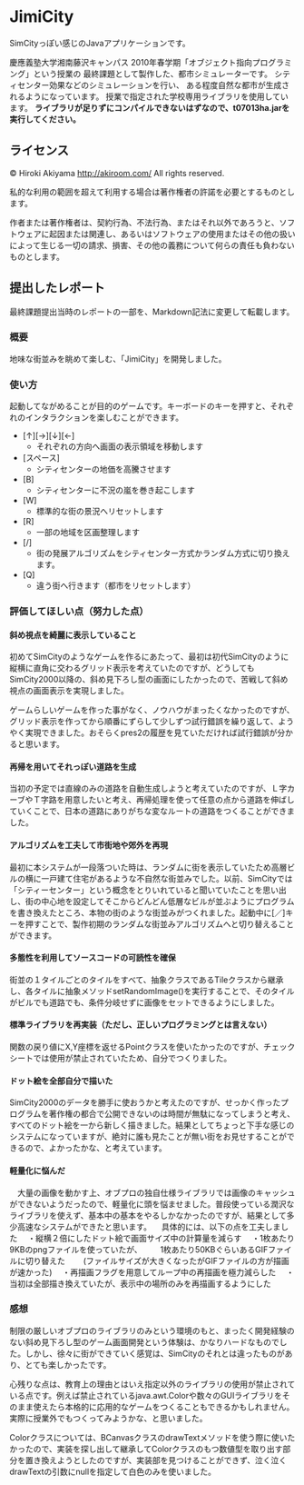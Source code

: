JimiCity
========

SimCityっぽい感じのJavaアプリケーションです。

慶應義塾大学湘南藤沢キャンパス
2010年春学期「オブジェクト指向プログラミング」という授業の
最終課題として製作した、都市シミュレーターです。
シティセンター効果などのシミュレーションを行い、
ある程度自然な都市が生成されるようになっています。
授業で指定された学校専用ライブラリを使用しています。
**ライブラリが足りずにコンパイルできないはずなので、t07013ha.jarを実行してください。**

ライセンス
---------
© Hiroki Akiyama http://akiroom.com/ All rights reserved.

私的な利用の範囲を超えて利用する場合は著作権者の許諾を必要とするものとします。

作者または著作権者は、契約行為、不法行為、またはそれ以外であろうと、ソフトウェアに起因または関連し、あるいはソフトウェアの使用またはその他の扱いによって生じる一切の請求、損害、その他の義務について何らの責任も負わないものとします。 

提出したレポート
---------------
最終課題提出当時のレポートの一部を、Markdown記法に変更して転載します。

### 概要
地味な街並みを眺めて楽しむ、「JimiCity」を開発しました。

### 使い方
起動してながめることが目的のゲームです。キーボードのキーを押すと、それぞれのインタラクションを楽しむことができます。

* [↑][→][↓][←]
	* それぞれの方向へ画面の表示領域を移動します
* [スペース]
	* シティセンターの地価を高騰させます
* [B]
	* シティセンターに不況の嵐を巻き起こします
* [W]
	* 標準的な街の景況へリセットします
* [R]
	* 一部の地域を区画整理します
* [/]
	* 街の発展アルゴリズムをシティセンター方式かランダム方式に切り換えます。
* [Q]
	* 違う街へ行きます（都市をリセットします）

### 評価してほしい点（努力した点）
#### 斜め視点を綺麗に表示していること
初めてSimCityのようなゲームを作るにあたって、最初は初代SimCityのように縦横に直角に交わるグリッド表示を考えていたのですが、どうしてもSimCity2000以降の、斜め見下ろし型の画面にしたかったので、苦戦して斜め視点の画面表示を実現しました。

ゲームらしいゲームを作った事がなく、ノウハウがまったくなかったのですが、グリッド表示を作ってから順番にずらして少しずつ試行錯誤を繰り返して、ようやく実現できました。おそらくpres2の履歴を見ていただければ試行錯誤が分かると思います。

#### 再帰を用いてそれっぽい道路を生成
当初の予定では直線のみの道路を自動生成しようと考えていたのですが、Ｌ字カーブやＴ字路を用意したいと考え、再帰処理を使って任意の点から道路を伸ばしていくことで、日本の道路にありがちな変なルートの道路をつくることができました。


#### アルゴリズムを工夫して市街地や郊外を再現
最初に本システムが一段落ついた時は、ランダムに街を表示していたため高層ビルの横に一戸建て住宅があるような不自然な街並みでした。以前、SimCityでは「シティーセンター」という概念をとりいれていると聞いていたことを思い出し、街の中心地を設定してそこからどんどん低層なビルが並ぶようにプログラムを書き換えたところ、本物の街のような街並みがつくれました。起動中に[／]キーを押すことで、製作初期のランダムな街並みアルゴリズムへと切り替えることができます。

#### 多態性を利用してソースコードの可読性を確保
街並の１タイルごとのタイルをすべて、抽象クラスであるTileクラスから継承し、各タイルに抽象メソッドsetRandomImage()を実行することで、そのタイルがビルでも道路でも、条件分岐せずに画像をセットできるようにしました。

#### 標準ライブラリを再実装（ただし、正しいプログラミングとは言えない）
関数の戻り値にX,Y座標を返せるPointクラスを使いたかったのですが、チェックシートでは使用が禁止されていたため、自分でつくりました。

#### ドット絵を全部自分で描いた

SimCity2000のデータを勝手に使おうかと考えたのですが、せっかく作ったプログラムを著作権の都合で公開できないのは時間が無駄になってしまうと考え、すべてのドット絵を一から新しく描きました。結果としてちょっと下手な感じのシステムになっていますが、絶対に誰も見たことが無い街をお見せすることができるので、よかったかな、と考えています。

#### 軽量化に悩んだ
　大量の画像を動かす上、オブプロの独自仕様ライブラリでは画像のキャッシュができないようだったので、軽量化に頭を悩ませました。普段使っている潤沢なライブラリを使えず、基本中の基本をやるしかなかったのですが、結果として多少高速なシステムができたと思います。
　具体的には、以下の点を工夫しました
　・縦横２倍にしたドット絵で画面サイズ中の計算量を減らす
　・1枚あたり9KBのpngファイルを使っていたが、
　　1枚あたり50KBぐらいあるGIFファイルに切り替えた
　　(ファイルサイズが大きくなったがGIFファイルの方が描画が速かった)
　・再描画フラグを用意してループ中の再描画を極力減らした
　・当初は全部描き換えていたが、表示中の場所のみを再描画するようにした

### 感想
制限の厳しいオブプロのライブラリのみという環境のもと、まったく開発経験のない斜め見下ろし型のゲーム画面開発という体験は、かなりハードなものでした。しかし、徐々に街ができていく感覚は、SimCityのそれとは違ったものがあり、とても楽しかったです。

心残りな点は、教育上の理由とはいえ指定以外のライブラリの使用が禁止されている点です。例えば禁止されているjava.awt.Colorや数々のGUIライブラリをそのまま使えたら本格的に応用的なゲームをつくることもできるかもしれません。実際に授業外でもつくってみようかな、と思いました。

Colorクラスについては、BCanvasクラスのdrawTextメソッドを使う際に使いたかったので、実装を探し出して継承してColorクラスのもつ数値型を取り出す部分を置き換えようとしたのですが、実装部を見つけることができず、泣く泣くdrawTextの引数にnullを指定して白色のみを使いました。
